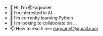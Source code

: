 - 👋 Hi, I’m @Eagounet
- 👀 I’m interested in AI
- 🌱 I’m currently learning Python
- 💞️ I’m looking to collaborate on ...
- 📫 How to reach me: eagounet@gmail.com

<!---
Eagounet/Eagounet is a ✨ special ✨ repository because its `README.md` (this file) appears on your GitHub profile.
You can click the Preview link to take a look at your changes.
--->
